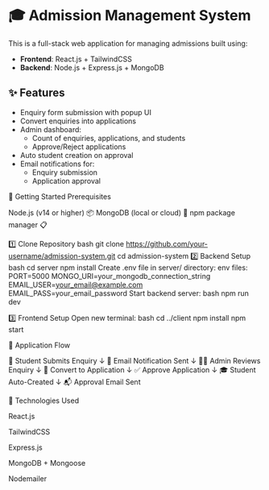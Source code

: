 # 🎓 Admission Management System

This is a full-stack web application for managing admissions built using:

- **Frontend**: React.js + TailwindCSS
- **Backend**: Node.js + Express.js + MongoDB

## ✨ Features

- Enquiry form submission with popup UI
- Convert enquiries into applications
- Admin dashboard:
  - Count of enquiries, applications, and students
  - Approve/Reject applications
- Auto student creation on approval
- Email notifications for:
  - Enquiry submission
  - Application approval




🚀 Getting Started
Prerequisites

Node.js (v14 or higher) 📦
MongoDB (local or cloud) 🍃
npm package manager 📋

1️⃣ Clone Repository
bash git clone https://github.com/your-username/admission-system.git
cd admission-system
2️⃣ Backend Setup
bash cd server
npm install
Create .env file in server/ directory:
env files:
PORT=5000
MONGO_URI=your_mongodb_connection_string
EMAIL_USER=your_email@example.com
EMAIL_PASS=your_email_password 
Start backend server:
bash npm run dev

3️⃣ Frontend Setup
Open new terminal:
bash cd ../client
npm install
npm start




🎯 Application Flow

📝 Student Submits Enquiry
           ↓
📧 Email Notification Sent
           ↓
👨‍💼 Admin Reviews Enquiry
           ↓
🔄 Convert to Application
           ↓
✅ Approve Application
           ↓
🎓 Student Auto-Created
           ↓
📬 Approval Email Sent




🧪 Technologies Used

React.js

TailwindCSS

Express.js

MongoDB + Mongoose

Nodemailer

